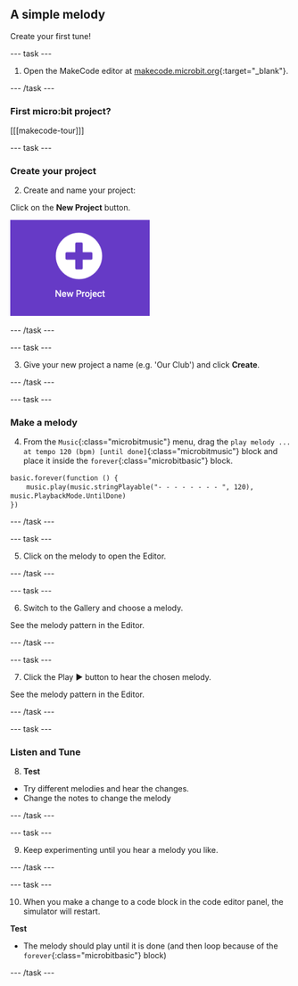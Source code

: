 ## A simple melody

Create your first tune!

--- task ---

1. Open the MakeCode editor at [makecode.microbit.org](https://makecode.microbit.org){:target="_blank"}.

--- /task ---

### First micro:bit project?

[[[makecode-tour]]]

--- task ---
### Create your project

2. Create and name your project: 

Click on the **New Project** button.

<img src="images/new-project-button.png" alt="The New Project button inside MakeCode." width="250"/>

--- /task ---

--- task ---

3. Give your new project a name (e.g. 'Our Club') and click **Create**.

--- /task ---

--- task ---
### Make a melody

4. From the `Music`{:class="microbitmusic"} menu, drag the `play melody ... at tempo 120 (bpm) [until done]`{:class="microbitmusic"} block and place it inside the `forever`{:class="microbitbasic"} block.

```microbit
basic.forever(function () {
    music.play(music.stringPlayable("- - - - - - - - ", 120), music.PlaybackMode.UntilDone)
})
```

--- /task ---

--- task ---

5. Click on the melody to open the Editor.

--- /task ---

--- task ---

6. Switch to the Gallery and choose a melody.

See the melody pattern in the Editor. 

--- /task ---

--- task ---

7. Click the Play ▶️ button to hear the chosen melody.

See the melody pattern in the Editor. 

--- /task ---

--- task ---
### Listen and Tune

8. **Test**
- Try different melodies and hear the changes.
- Change the notes to change the melody

--- /task ---

--- task ---

9. Keep experimenting until you hear a melody you like.

--- /task ---

--- task ---

10. When you make a change to a code block in the code editor panel, the simulator will restart.

**Test**
- The melody should play until it is done (and then loop because of the `forever`{:class="microbitbasic"} block)

--- /task --- 
